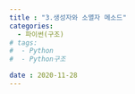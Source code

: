 ```yaml
---
title : "3.생성자와 소멸자 메소드"
categories:
  - 파이썬(구조)
# tags:
#  - Python
#  - Python구조

date : 2020-11-28
---
```


